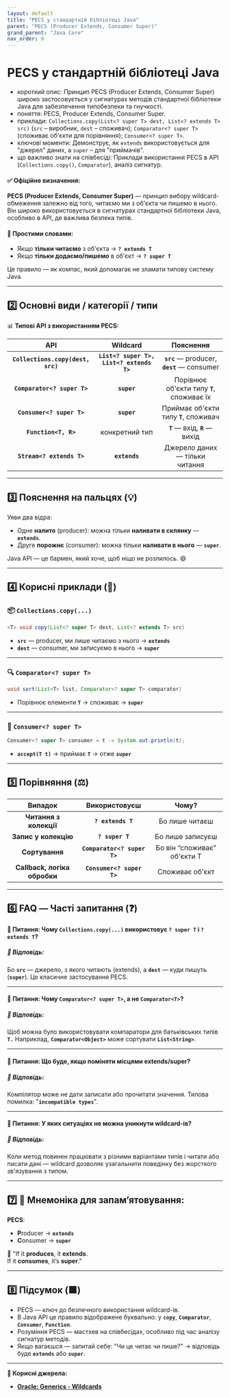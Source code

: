 ```yaml
---
layout: default
title: "PECS у стандартній бібліотеці Java"
parent: "PECS (Producer Extends, Consumer Super)"
grand_parent: "Java Core"
nav_order: 9
---
```


# PECS у стандартній бібліотеці Java

*   короткий опис: Принцип PECS (Producer Extends, Consumer Super) широко застосовується у сигнатурах методів стандартної бібліотеки Java для забезпечення типобезпеки та гнучкості.
*   поняття: PECS, Producer Extends, Consumer Super.
*   приклади: `Collections.copy(List<? super T> dest, List<? extends T> src)` (`src` – виробник, `dest` – споживач); `Comparator<? super T>` (споживає об'єкти для порівняння); `Consumer<? super T>`.
*   ключові моменти: Демонструє, як `extends` використовується для "джерел" даних, а `super` – для "приймачів".
*   що важливо знати на співбесіді: Приклади використання PECS в API (`Collections.copy()`, `Comparator`), аналіз сигнатур.
#### **✅ Офіційне визначення:**

**PECS (Producer Extends, Consumer Super)** — принцип вибору wildcard-обмеження залежно від того, читаємо ми з об'єкта чи пишемо в нього. Він широко використовується в сигнатурах стандартної бібліотеки Java, особливо в API, де важлива безпека типів.

#### **🧠 Простими словами:**

* Якщо **тільки читаємо** з об'єкта → **`? extends T`**
* Якщо **тільки додаємо/пишемо** в об'єкт → **`? super T`**

Це правило — як компас, який допомагає не зламати типову систему Java.

---

## **2️⃣ Основні види / категорії / типи**

📊 **Типові API з використанням PECS:**

| API | Wildcard | Пояснення |
| :---: | :---: | :---: |
| **`Collections.copy(dest, src)`** | **`List<? super T>, List<? extends T>`** | **`src`** — producer, **`dest`** — consumer |
| **`Comparator<? super T>`** | **`super`** | Порівнює об'єкти типу **`T`**, споживає їх |
| **`Consumer<? super T>`** | **`super`** | Приймає об'єкти типу **`T`**, споживач |
| **`Function<T, R>`** | конкретний тип | **`T`** — вхід, **`R`** — вихід |
| **`Stream<? extends T>`** | **`extends`** | Джерело даних — тільки читання |

---

## **3️⃣ Пояснення на пальцях (💡)**

Уяви два відра:

* Одне **налито** (producer): можна тільки **наливати в склянку** — **`extends`**.
* Друге **порожнє** (consumer): можна тільки **наливати в нього** — **`super`**.

Java API — це бармен, який хоче, щоб ніщо не розлилось. 😄

---

## **4️⃣ Корисні приклади (🧪)**

### **📦 `Collections.copy(...)`**

```java
<T> void copy(List<? super T> dest, List<? extends T> src)
```
* **`src`** — producer, ми лише читаємо з нього → **`extends`**
* **`dest`** — consumer, ми записуємо в нього → **`super`**

---

### **🔍 `Comparator<? super T>`**

```java
void sort(List<T> list, Comparator<? super T> comparator)
```
* Порівнює елементи **`T`** → споживає → **`super`**

---

### **🔧 `Consumer<? super T>`**

```java
Consumer<? super T> consumer = t -> System.out.println(t);
```
* **`accept(T t)`** → приймає **`T`** → отже **`super`**

---

## **5️⃣ Порівняння (⚖️)**

| Випадок | Використовуєш | Чому? |
| :---: | :---: | :---: |
| **Читання з колекції** | **`? extends T`** | Бо лише читаєш |
| **Запис у колекцію** | **`? super T`** | Бо лише записуєш |
| **Сортування** | **`Comparator<? super T>`** | Бо він “споживає” об'єкти T |
| **Callback, логіка обробки** | **`Consumer<? super T>`** | Споживає об'єкт |

---

## **6️⃣ FAQ — Часті запитання (❓)**

#### **🔹 Питання: Чому `Collections.copy(...)` використовує `? super T` і `? extends T`?**

##### **💬 Відповідь:**

Бо **`src`** — джерело, з якого читають (extends), а **`dest`** — куди пишуть (**`super`**). Це класичне застосування PECS.

---

#### **🔹 Питання: Чому `Comparator<? super T>`, а не `Comparator<T>`?**

##### **💬 Відповідь:**

Щоб можна було використовувати компаратори для батьківських типів **`T.`** Наприклад, **`Comparator<Object>`** може сортувати **`List<String>`**.

---

#### **🔹 Питання: Що буде, якщо поміняти місцями extends/super?**

##### **💬 Відповідь:**

Компілятор може не дати записати або прочитати значення. Типова помилка: "**`incompatible types`**".

---

#### **🔹 Питання: У яких ситуаціях не можна уникнути wildcard-ів?**

##### **💬 Відповідь:**

Коли метод повинен працювати з різними варіантами типів і читати або писати дані — wildcard дозволяє узагальнити поведінку без жорсткого зв'язування з типом.

---

## **7️⃣ 🧠 Мнемоніка для запам’ятовування:**

**PECS**:

* **P**roducer → **`extends`**
* **C**onsumer → **`super`**

🔁 "If it **produces**, it **extends**.  
If it **consumes**, it’s **super**."

---

## **8️⃣ Підсумок (🟩)**

* PECS — ключ до безпечного використання wildcard-ів.
* В Java API це правило відображене буквально: у **`copy`**, **`Comparator`**, **`Consumer`**, **`Function`**.
* Розуміння PECS — мастхев на співбесідах, особливо під час аналізу сигнатур методів.
* Якщо вагаєшся — запитай себе: "Чи це читає чи пише?" → відповідь буде **`extends`** або **`super`**.

---

**🔗 Корисні джерела:**

* [**Oracle: Generics \- Wildcards**](https://docs.oracle.com/javase/tutorial/java/generics/wildcards.html)
